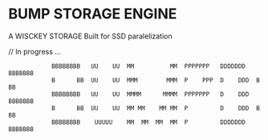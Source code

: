 # BUMP STORAGE ENGINE

A WISCKEY STORAGE Built for SSD paralelization

// In progress ...

```
            BBBBBBBB   UU    UU  MM          MM  PPPPPPP   DDDDDDD   BBBBBBB
            B      BB  UU    UU  MMM        MMM  P    PPP  D    DDD  B      BB
            BBBBBBBB   UU    UU  MMMM      MMMM  PPPPPPP   D    DDD  BBBBBBB
            B      BB  UU    UU  MM MM    MM MM  P         D    DDD  B      BB
            BBBBBBBB    UUUUU    MM  MM  MM  MM  P         DDDDDDD   BBBBBBB
```
